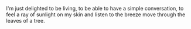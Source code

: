 ﻿I'm just delighted to be living, to be able to have a simple conversation, to feel a ray of sunlight on my skin and listen to the breeze move through the leaves of a tree.
